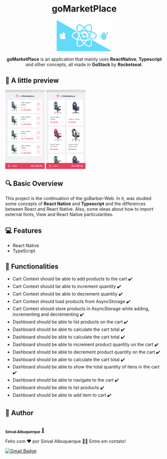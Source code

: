 <h1 align="center"> goMarketPlace </h1>

<p align="center" float="left">
<img width=35% src="https://github.com/sinval-albuquerque/react-native-fundamentals/blob/master/src/assets/1_QDQvlCg420lzRElCK4AYhw.png">
</p>

<p align="center"> <b>goMarketPlace</b> is an application that mainly uses <b>ReactNative</b>, <b>Typescript</b> and other concepts, all made in <b>GoStack</b> by <b>Rocketseat</b>. </p>


## :eyes: A little preview
<p>
<img width=25% src="https://github.com/sinval-albuquerque/react-native-fundamentals/blob/master/src/assets/Carrinho.png">
<img width=25% src="https://github.com/sinval-albuquerque/react-native-fundamentals/blob/master/src/assets/Listagem.png">
</p>

##  :mag: Basic Overview
This project is the continuation of the goBarber-Web. In it, was studied some concepts of <b>React Native</b> and <b>Typescript</b> and the differences between React
and React Native. Also, some ideas about how to import external fonts, View and React Native particularities.

## :computer: Features 

* React Native
* TypeScript

## :pushpin: Functionalities 
- Cart Context should be able to add products to the cart :heavy_check_mark:
- Cart Context should be able to increment quantity :heavy_check_mark:
- Cart Context should be able to decrement quantity :heavy_check_mark:
- Cart Context should load products from AsyncStorage :heavy_check_mark:
- Cart Context should store products in AsyncStorage while adding, incrementing and decrementing :heavy_check_mark:
- Dashboard should be able to list products on the cart :heavy_check_mark:
- Dashboard should be able to calculate the cart total :heavy_check_mark:
- Dashboard should be able to calculate the cart total :heavy_check_mark:
- Dashboard should be able to increment product quantity on the cart :heavy_check_mark:
- Dashboard should be able to decrement product quantity on the cart :heavy_check_mark:
- Dashboard should be able to calculate the cart total :heavy_check_mark:
- Dashboard should be able to show the total quantity of itens in the cart :heavy_check_mark:
- Dashboard should be able to navigate to the cart :heavy_check_mark:
- Dashboard should be able to list products :heavy_check_mark:
- Dashboard should be able to add item to cart :heavy_check_mark:


## :bust_in_silhouette: Author

<a href="https://www.linkedin.com/in/sinval-albuquerque-8061931b3/">
 <img style="border-radius": "50%" src="https://avatars2.githubusercontent.com/u/66497792?s=460&u=fa089be69f47a922f66581318ca65777e400bc1f&v=4" width="100px;" alt=""/>
 <br />
 <sub><b>Sinval Albuquerque</b></sub></a> <a href="https://blog.rocketseat.com.br/author/thiago//" title="Rocketseat">🚀</a>

Feito com ❤️ por Sinval Albuquerque 👋🏽 Entre em contato!

[![Gmail Badge](https://img.shields.io/badge/-sinvalalb@gmail.com-c14438?style=flat-square&logo=Gmail&logoColor=white&link=mailto:sinvalalb@gmail.com)](mailto:sinvalalb@gmail.com)
